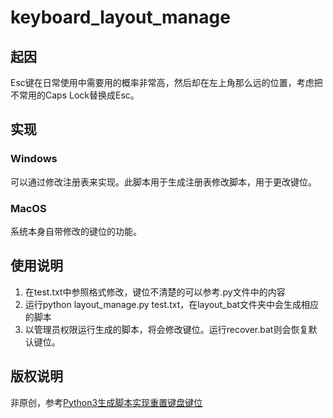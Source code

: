 # keyboard_layout_manage
## 起因
Esc键在日常使用中需要用的概率非常高，然后却在左上角那么远的位置，考虑把不常用的Caps Lock替换成Esc。
## 实现
### Windows
可以通过修改注册表来实现。此脚本用于生成注册表修改脚本，用于更改键位。
### MacOS
系统本身自带修改的键位的功能。
## 使用说明
1. 在test.txt中参照格式修改，键位不清楚的可以参考.py文件中的内容
2. 运行python layout_manage.py test.txt，在layout_bat文件夹中会生成相应的脚本
3. 以管理员权限运行生成的脚本，将会修改键位。运行recover.bat则会恢复默认键位。
## 版权说明
非原创，参考[Python3生成脚本实现重置键盘键位](https://blog.51cto.com/victorfengming/3664550)
